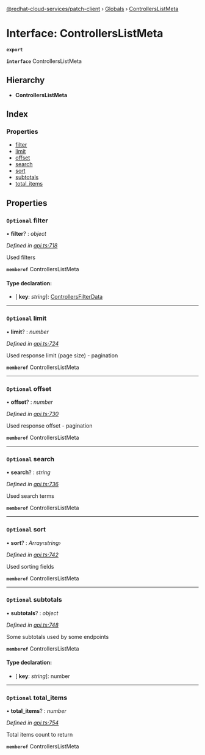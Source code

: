 [@redhat-cloud-services/patch-client](../README.md) › [Globals](../globals.md) › [ControllersListMeta](controllerslistmeta.md)

# Interface: ControllersListMeta

**`export`** 

**`interface`** ControllersListMeta

## Hierarchy

* **ControllersListMeta**

## Index

### Properties

* [filter](controllerslistmeta.md#optional-filter)
* [limit](controllerslistmeta.md#optional-limit)
* [offset](controllerslistmeta.md#optional-offset)
* [search](controllerslistmeta.md#optional-search)
* [sort](controllerslistmeta.md#optional-sort)
* [subtotals](controllerslistmeta.md#optional-subtotals)
* [total_items](controllerslistmeta.md#optional-total_items)

## Properties

### `Optional` filter

• **filter**? : *object*

*Defined in [api.ts:718](https://github.com/RedHatInsights/javascript-clients/blob/77019e3d/packages/patch/api.ts#L718)*

Used filters

**`memberof`** ControllersListMeta

#### Type declaration:

* \[ **key**: *string*\]: [ControllersFilterData](controllersfilterdata.md)

___

### `Optional` limit

• **limit**? : *number*

*Defined in [api.ts:724](https://github.com/RedHatInsights/javascript-clients/blob/77019e3d/packages/patch/api.ts#L724)*

Used response limit (page size) - pagination

**`memberof`** ControllersListMeta

___

### `Optional` offset

• **offset**? : *number*

*Defined in [api.ts:730](https://github.com/RedHatInsights/javascript-clients/blob/77019e3d/packages/patch/api.ts#L730)*

Used response offset - pagination

**`memberof`** ControllersListMeta

___

### `Optional` search

• **search**? : *string*

*Defined in [api.ts:736](https://github.com/RedHatInsights/javascript-clients/blob/77019e3d/packages/patch/api.ts#L736)*

Used search terms

**`memberof`** ControllersListMeta

___

### `Optional` sort

• **sort**? : *Array‹string›*

*Defined in [api.ts:742](https://github.com/RedHatInsights/javascript-clients/blob/77019e3d/packages/patch/api.ts#L742)*

Used sorting fields

**`memberof`** ControllersListMeta

___

### `Optional` subtotals

• **subtotals**? : *object*

*Defined in [api.ts:748](https://github.com/RedHatInsights/javascript-clients/blob/77019e3d/packages/patch/api.ts#L748)*

Some subtotals used by some endpoints

**`memberof`** ControllersListMeta

#### Type declaration:

* \[ **key**: *string*\]: number

___

### `Optional` total_items

• **total_items**? : *number*

*Defined in [api.ts:754](https://github.com/RedHatInsights/javascript-clients/blob/77019e3d/packages/patch/api.ts#L754)*

Total items count to return

**`memberof`** ControllersListMeta
